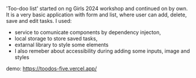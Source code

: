 'Too-doo list' started on ng Girls 2024 workshop and continued on by own. It is a very basic application with form and list, where user can add, delete, save and edit tasks. 
I used:
  - service to comunicate components by dependency injecton,
  - local storage to store saved tasks,
  - extarnal library to style some elements
  - I also remeber about accessibility during adding some inputs, image and styles

demo: https://toodos-five.vercel.app/ 
